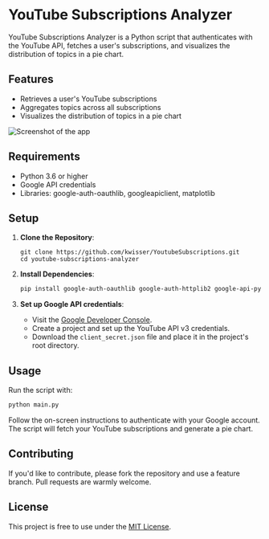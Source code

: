 # YouTube Subscriptions Analyzer

YouTube Subscriptions Analyzer is a Python script that authenticates with the YouTube API, fetches a user's subscriptions, and visualizes the distribution of topics in a pie chart.

## Features

- Retrieves a user's YouTube subscriptions
- Aggregates topics across all subscriptions
- Visualizes the distribution of topics in a pie chart

![Screenshot of the app](https://github.com/kwisser/youtube-subscription-analyzer/blob/main/images/screenshot_distribution_of_youtube_subscriptions.JPG)

## Requirements

- Python 3.6 or higher
- Google API credentials
- Libraries: google-auth-oauthlib, googleapiclient, matplotlib

## Setup

1. **Clone the Repository**:
   ```
   git clone https://github.com/kwisser/YoutubeSubscriptions.git
   cd youtube-subscriptions-analyzer
   ```

2. **Install Dependencies**:
   ```bash
   pip install google-auth-oauthlib google-auth-httplib2 google-api-python-client matplotlib
   ```

3. **Set up Google API credentials**:
   - Visit the [Google Developer Console](https://console.developers.google.com/).
   - Create a project and set up the YouTube API v3 credentials.
   - Download the `client_secret.json` file and place it in the project's root directory.

## Usage

Run the script with:

```bash
python main.py
```

Follow the on-screen instructions to authenticate with your Google account. The script will fetch your YouTube subscriptions and generate a pie chart.

## Contributing

If you'd like to contribute, please fork the repository and use a feature branch. Pull requests are warmly welcome.

## License

This project is free to use under the [MIT License](LICENSE).
